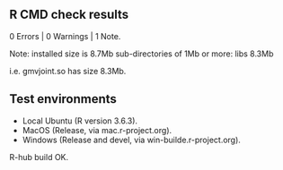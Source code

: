 ## R CMD check results
0 Errors | 0 Warnings | 1 Note.

Note: 
   installed size is  8.7Mb
   sub-directories of 1Mb or more:
     libs   8.3Mb

i.e. gmvjoint.so has size 8.3Mb.

## Test environments 

* Local Ubuntu (R version 3.6.3).
* MacOS (Release, via mac.r-project.org).
* Windows (Release and devel, via win-builde.r-project.org).

R-hub build OK.
